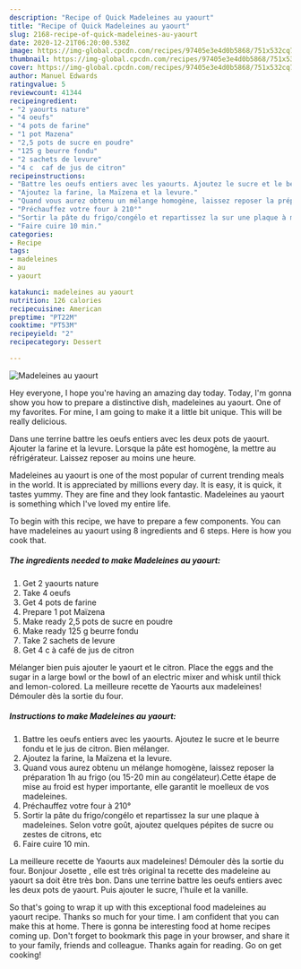 ```yaml
---
description: "Recipe of Quick Madeleines au yaourt"
title: "Recipe of Quick Madeleines au yaourt"
slug: 2168-recipe-of-quick-madeleines-au-yaourt
date: 2020-12-21T06:20:00.530Z
image: https://img-global.cpcdn.com/recipes/97405e3e4d0b5868/751x532cq70/madeleines-au-yaourt-photo-principale-de-la-recette.jpg
thumbnail: https://img-global.cpcdn.com/recipes/97405e3e4d0b5868/751x532cq70/madeleines-au-yaourt-photo-principale-de-la-recette.jpg
cover: https://img-global.cpcdn.com/recipes/97405e3e4d0b5868/751x532cq70/madeleines-au-yaourt-photo-principale-de-la-recette.jpg
author: Manuel Edwards
ratingvalue: 5
reviewcount: 41344
recipeingredient:
- "2 yaourts nature"
- "4 oeufs"
- "4 pots de farine"
- "1 pot Mazena"
- "2,5 pots de sucre en poudre"
- "125 g beurre fondu"
- "2 sachets de levure"
- "4 c  caf de jus de citron"
recipeinstructions:
- "Battre les oeufs entiers avec les yaourts. Ajoutez le sucre et le beurre fondu et le jus de citron. Bien mélanger."
- "Ajoutez la farine, la Maïzena et la levure."
- "Quand vous aurez obtenu un mélange homogène, laissez reposer la préparation 1h au frigo (ou 15-20 min au congélateur).Cette étape de mise au froid est hyper importante, elle garantit le moelleux de vos madeleines."
- "Préchauffez votre four à 210°"
- "Sortir la pâte du frigo/congélo et repartissez la sur une plaque à madeleines. Selon votre goût, ajoutez quelques pépites de sucre ou zestes de citrons, etc"
- "Faire cuire 10 min."
categories:
- Recipe
tags:
- madeleines
- au
- yaourt

katakunci: madeleines au yaourt 
nutrition: 126 calories
recipecuisine: American
preptime: "PT22M"
cooktime: "PT53M"
recipeyield: "2"
recipecategory: Dessert

---
```



![Madeleines au yaourt](https://img-global.cpcdn.com/recipes/97405e3e4d0b5868/751x532cq70/madeleines-au-yaourt-photo-principale-de-la-recette.jpg)

Hey everyone, I hope you're having an amazing day today. Today, I'm gonna show you how to prepare a distinctive dish, madeleines au yaourt. One of my favorites. For mine, I am going to make it a little bit unique. This will be really delicious.

Dans une terrine battre les oeufs entiers avec les deux pots de yaourt. Ajouter la farine et la levure. Lorsque la pâte est homogène, la mettre au réfrigérateur. Laissez reposer au moins une heure.

Madeleines au yaourt is one of the most popular of current trending meals in the world. It is appreciated by millions every day. It is easy, it is quick, it tastes yummy. They are fine and they look fantastic. Madeleines au yaourt is something which I've loved my entire life.


To begin with this recipe, we have to prepare a few components. You can have madeleines au yaourt using 8 ingredients and 6 steps. Here is how you cook that.

<!--inarticleads1-->

##### The ingredients needed to make Madeleines au yaourt:

1. Get 2 yaourts nature
1. Take 4 oeufs
1. Get 4 pots de farine
1. Prepare 1 pot Maïzena
1. Make ready 2,5 pots de sucre en poudre
1. Make ready 125 g beurre fondu
1. Take 2 sachets de levure
1. Get 4 c à café de jus de citron


Mélanger bien puis ajouter le yaourt et le citron. Place the eggs and the sugar in a large bowl or the bowl of an electric mixer and whisk until thick and lemon-colored. La meilleure recette de Yaourts aux madeleines! Démouler dès la sortie du four. 

<!--inarticleads2-->

##### Instructions to make Madeleines au yaourt:

1. Battre les oeufs entiers avec les yaourts. Ajoutez le sucre et le beurre fondu et le jus de citron. Bien mélanger.
1. Ajoutez la farine, la Maïzena et la levure.
1. Quand vous aurez obtenu un mélange homogène, laissez reposer la préparation 1h au frigo (ou 15-20 min au congélateur).Cette étape de mise au froid est hyper importante, elle garantit le moelleux de vos madeleines.
1. Préchauffez votre four à 210°
1. Sortir la pâte du frigo/congélo et repartissez la sur une plaque à madeleines. Selon votre goût, ajoutez quelques pépites de sucre ou zestes de citrons, etc
1. Faire cuire 10 min.


La meilleure recette de Yaourts aux madeleines! Démouler dès la sortie du four. Bonjour Josette , elle est très original ta recette des madeleine au yaourt sa doit être très bon. Dans une terrine battre les oeufs entiers avec les deux pots de yaourt. Puis ajouter le sucre, l&#39;huile et la vanille. 

So that's going to wrap it up with this exceptional food madeleines au yaourt recipe. Thanks so much for your time. I am confident that you can make this at home. There is gonna be interesting food at home recipes coming up. Don't forget to bookmark this page in your browser, and share it to your family, friends and colleague. Thanks again for reading. Go on get cooking!
